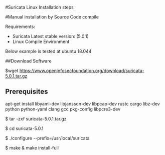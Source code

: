 #Suricata Linux Installation steps

#Manual installation by Source Code compile

Requirements:
* Suricata Latest stable version: (5.0.1) 
* Linux Compile Environment 

Below example is tested at ubuntu 18.044

##Download Software

$wget https://www.openinfosecfoundation.org/download/suricata-5.0.1.tar.gz

## Prerequisites

apt-get install libyaml-dev libjansson-dev libpcap-dev rustc cargo libz-dev python python-yaml clang gcc pkg-config libpcre3-dev

$ tar -zxf suricata-5.0.1.tar.gz

$ cd suricata-5.0.1

$ ./configure --prefix=/usr/local/suricata

$ make & make install-full

